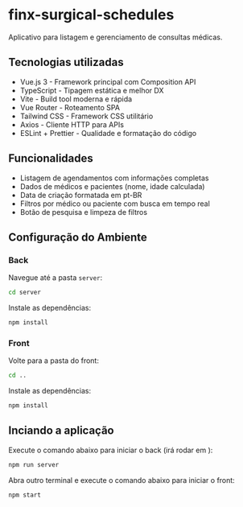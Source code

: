 # finx-surgical-schedules

Aplicativo para listagem e gerenciamento de consultas médicas.

## Tecnologias utilizadas

- Vue.js 3 - Framework principal com Composition API
- TypeScript - Tipagem estática e melhor DX
- Vite - Build tool moderna e rápida
- Vue Router - Roteamento SPA
- Tailwind CSS - Framework CSS utilitário
- Axios - Cliente HTTP para APIs
- ESLint + Prettier - Qualidade e formatação do código

## Funcionalidades

- Listagem de agendamentos com informações completas
- Dados de médicos e pacientes (nome, idade calculada)
- Data de criação formatada em pt-BR
- Filtros por médico ou paciente com busca em tempo real
- Botão de pesquisa e limpeza de filtros

## Configuração do Ambiente

### Back

Navegue até a pasta `server`:

```sh
cd server
```

Instale as dependências:

```sh
npm install
```

### Front

Volte para a pasta do front:

```sh
cd ..
```

Instale as dependências:

```sh
npm install
```

## Inciando a aplicação

Execute o comando abaixo para iniciar o back (irá rodar em ):

```sh
npm run server
```

Abra outro terminal e execute o comando abaixo para iniciar o front:

```sh
npm start
```
